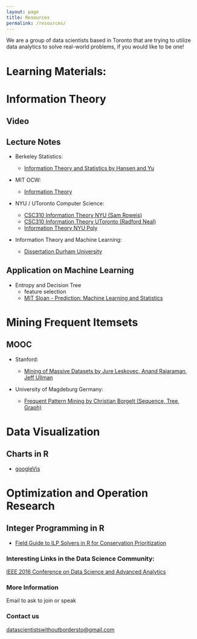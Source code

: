 ```yaml
---
layout: page
title: Resources
permalink: /resources/
---
```


We are a group of data scientists based in Toronto that are trying to utilize data analytics to solve real-world problems, if you would like to be one!

# Learning Materials:

# Information Theory

Video
---

Lecture Notes
---
* Berkeley Statistics: 
  * [Information Theory and Statistics by Hansen and Yu](http://www.stat.berkeley.edu/~binyu/summer08/L1P1.pdf)

* MIT OCW:
  * [Information Theory](https://ocw.mit.edu/courses/electrical-engineering-and-computer-science/6-441-information-theory-spring-2010/lecture-notes/)
  
* NYU / UToronto Computer Science:
  * [CSC310 Information Theory NYU (Sam Roweis)](https://www.cs.nyu.edu/~roweis/csc310-2005/lectures.html)
  * [CSC310 Information Theory UToronto (Radford Neal)](http://www.cs.toronto.edu/~radford/csc310/index.html)
  * [Information Theory NYU Poly](http://www.cims.nyu.edu/~chou/notes/infotheory.pdf)
  
* Information Theory and Machine Learning:
  * [Dissertation Durham University](https://community.dur.ac.uk/d.p.kaye/dissertation/dissertation.pdf)

Application on Machine Learning
---
* Entropy and Decision Tree
  * feature selection
  * [MIT Sloan - Prediction: Machine Learning and Statistics](https://ocw.mit.edu/courses/sloan-school-of-management/15-097-prediction-machine-learning-and-statistics-spring-2012/lecture-notes/MIT15_097S12_lec08.pdf)
  
  
# Mining Frequent Itemsets

MOOC
---
* Stanford:
  * [Mining of Massive Datasets by Jure Leskovec, Anand Rajaraman, Jeff Ullman](http://www.mmds.org/)
  
* University of Magdeburg Germany:
  * [Frequent Pattern Mining by Christian Borgelt (Sequence, Tree, Graph)](http://www.borgelt.net/slides/fpm4.pdf)

# Data Visualization

Charts in R
---
* [googleVis](https://cran.r-project.org/web/packages/googleVis/vignettes/googleVis_examples.html)

# Optimization and Operation Research

Integer Programming in R
---
* [Field Guide to ILP Solvers in R for Conservation Prioritization](http://strimas.com/prioritization/ilp-field-guide/)

### Interesting Links in the Data Science Community:

[IEEE 2016 Conference on Data Science and Advanced Analytics](https://www.ualberta.ca/~dsaa16/ataglance.html)

### More Information

Email to ask to join or speak

### Contact us

[datascientistswithoutbordersto@gmail.com](mailto:datascientistswithoutbordersto@gmail.com)

